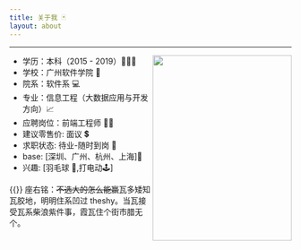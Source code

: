 ```yaml
---
title: 关于我 🃏
layout: about
---
```


---

<div>
<img src="https://zzydev-1255467326.cos.ap-guangzhou.myqcloud.com/other/avatar/zzy-1.jpeg" width="248rem" height="331rem" style="float:right" loading="lazy"/>
<ul>
<li> 学历：本科（2015 - 2019）👨🏻‍🎓</li>
<li> 学校：广州软件学院 🏫 </li>
<li> 院系：软件系 💻</li>
<li> 专业：信息工程（大数据应用与开发方向）📈  </li>
<li> 应聘岗位：前端工程师 👨‍💻 </li>
<li> 建议零售价: <span class="heimu" title="不甜不要钱🍉">面议</span> 💲</li>
<li> 求职状态: 待业-随时到岗 💨</li>
<li> base: [深圳、广州、杭州、上海]🌆</li>
<li> 兴趣: [羽毛球 🏸,打电动🕹️]</li>
</ul>
</div>

{{<bilibili BV1t5411S7RQ>}}
座右铭：<strike class="heimu" title="节选自酒馆战棋yygq的勃勃的经典语录🍺">不选大的怎么能赢</strike>瓦多矮知瓦胶地，明明住系凹过 theshy。当瓦接受瓦系柴浪紫件事，霞瓦住个街市腊无个。
